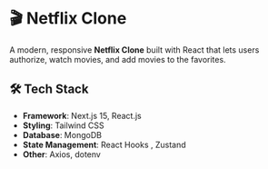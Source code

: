 # 🎬 Netflix Clone

A modern, responsive **Netflix Clone** built with React that lets users authorize, watch movies, and add movies to the favorites.

## 🛠 Tech Stack

- **Framework**: Next.js 15, React.js
- **Styling**: Tailwind CSS
- **Database**: MongoDB
- **State Management**: React Hooks , Zustand
- **Other**: Axios, dotenv
